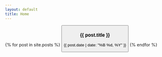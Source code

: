 ```yaml
---
layout: default
title: Home
---
```


<div class="postList">
  {% for post in site.posts %}
  <button class="postButton" onclick="window.location.href='{{ post.url | relative_url }}'">
    <h3>{{ post.title }}</h3>
    <p class="postDate"> {{ post.date | date: "%B %d, %Y" }}</p>
  </button>
  {% endfor %}
</div>
